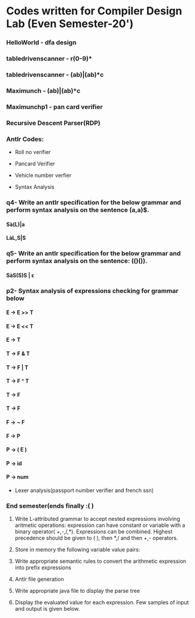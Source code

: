 # Codes written for Compiler Design Lab (Even Semester-20')
### HelloWorld - dfa design
### tabledrivenscanner - r(0-9)*
### tabledrivenscanner - (ab)|(ab)*c
### Maximunch - (ab)|(ab)*c
### Maximunchp1 - pan card verifier
### Recursive Descent Parser(RDP)


### Antlr Codes:
*  Roll no verifier
*  Pancard Verifier

* Vehicle number verfier
* Syntax Analysis
### q4- Write an antlr specification for the below grammar and perform syntax analysis on the sentence (a,a)$. 
####   Sà(L)|a

####    LàL,S|S


### q5- Write an antlr specification for the below grammar and perform syntax analysis on the sentence: (()()).
####    SàS(S)S | ϵ

### p2- Syntax analysis of expressions checking for grammar below
#### E -> E >> T

####  E ->  E << T

#### E ->  T

#### T -> F & T

#### T -> F | T

#### T -> F ^ T

#### T -> F

#### T -> F 
#### F -> ~ F

#### F -> P

#### P -> ( E )

#### P -> id

#### P -> num

* Lexer analysis(passport number verifier and french ssn)
### End semester(ends finally :( )
 1. Write L-attributed grammar to accept nested expressions involving aritmetic operations: expression can have constant or variable with a binary operator( +,-,/,*). Expressions can be combined. Highest precedence should be given to ( ), then *,/ and then +,- operators. 

2. Store in memory the following variable value pairs: 

3. Write appropriate semantic rules to convert the arithmetic expression into prefix expressions 

4. Antlr file generation 

5. Write appropriate java file to display the parse tree

6. Display the evaluated value for each expression. Few samples of input and output is given below.
